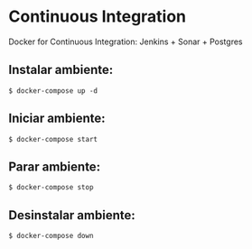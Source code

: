 # Continuous Integration
Docker for Continuous Integration: Jenkins + Sonar + Postgres

## Instalar ambiente:
```
$ docker-compose up -d
```

## Iniciar ambiente:
```
$ docker-compose start
```

## Parar ambiente:
```
$ docker-compose stop
```

## Desinstalar ambiente:
```
$ docker-compose down
```
